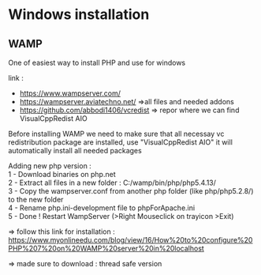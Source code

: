 


# Windows installation

## WAMP

One of easiest way to install PHP and use for windows

link : 
 - https://www.wampserver.com/
 - https://wampserver.aviatechno.net/  =>all files and needed addons
 - https://github.com/abbodi1406/vcredist  => repor where we can find VisualCppRedist AIO

Before installing WAMP we need to make sure that all necessay vc redistribution package are installed, use "VisualCppRedist AIO" it will automatically install all needed packages 

Adding new php version :   
 1 - Download binaries on php.net  
 2 - Extract all files in a new folder : C:/wamp/bin/php/php5.4.13/  
 3 - Copy the wampserver.conf from another php folder (like php/php5.2.8/) to the new folder  
 4 - Rename php.ini-development file to phpForApache.ini  
 5 - Done ! Restart WampServer (>Right Mouseclick on trayicon >Exit)  

 => follow this link for installation : https://www.myonlineedu.com/blog/view/16/How%20to%20configure%20PHP%207%20on%20WAMP%20server%20in%20localhost

 => made sure to download : thread safe version


